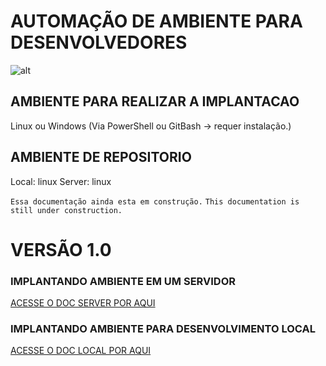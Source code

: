 # AUTOMAÇÃO DE AMBIENTE PARA DESENVOLVEDORES

![![alt](https://link)](https://i.kinja-img.com/gawker-media/image/upload/s--SwOz7-5Q--/c_scale,f_auto,fl_progressive,q_80,w_800/jzq8yxubbbw7wyxmndm3.jpg)

## AMBIENTE PARA REALIZAR A IMPLANTACAO
Linux ou Windows (Via PowerShell ou GitBash -> requer instalação.)

## AMBIENTE DE REPOSITORIO
Local: linux
Server: linux

```Essa documentação ainda esta em construção.```
```This documentation is still under construction.```

# VERSÃO 1.0



### IMPLANTANDO AMBIENTE EM UM SERVIDOR
[ACESSE O DOC SERVER POR AQUI](https://github.com/rafaelspaesleme-ads/scripts-sh/blob/master/README-INSTALL-ENV-SERVER.md)

### IMPLANTANDO AMBIENTE PARA DESENVOLVIMENTO LOCAL
[ACESSE O DOC LOCAL POR AQUI](https://github.com/rafaelspaesleme-ads/scripts-sh/blob/master/README-INSTALL-ENV-LOCAL.md)
